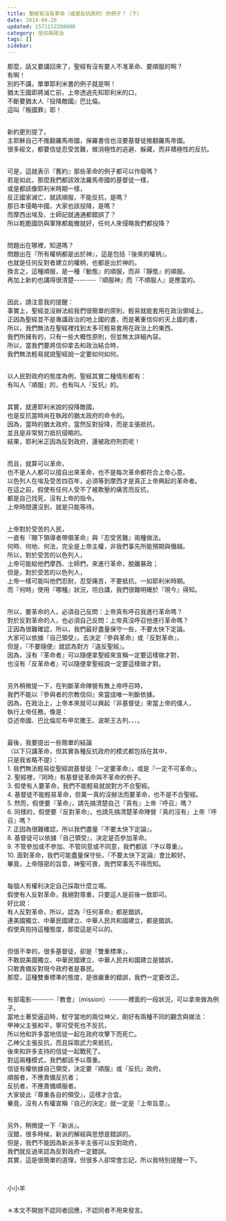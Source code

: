 ```yaml
---
title: 聖經有沒有革命（或是反抗政府）的例子？（下）
date: 2014-04-26
updated: 1571152288000
category: 信仰與政治
tags: []
sidebar: 
---
```


<p>那麼，話又要講回來了，聖經有沒有要人不准革命、要順服的啊？<br/>
有啊！<br/>
別的不講，單單耶利米書的例子就是啊！<br/>
猶太王國即將滅亡前，上帝透過先知耶利米的口，<br/>
不斷要猶太人『投降敵國』巴比倫。<br/>
這叫『叛國罪』耶！</p>
<p><br/>
新約更別提了，<br/>
主耶穌自己不推翻羅馬帝國，保羅書信也沒要基督徒推翻羅馬帝國。<br/>
很多經文，都要信徒忍受苦難，做消極性的逃避、躲藏，而非積極性的反抗。</p>
<p><br/>
可是，這就表示『舊約』那些革命的例子都可以作廢嗎？<br/>
若是如此，那麼我們都該效法羅馬帝國的基督徒一樣，<br/>
或是都該像耶利米時期一樣，<br/>
反正國家滅亡，就該順服，不能反抗，是嗎？<br/>
那日本侵略中國，大家也該投降，是嗎？<br/>
而摩西出埃及、士師記就通通都錯誤了？<br/>
所以乾脆國防與軍隊都裁撤就好，任何人來侵略我們都投降？</p>
<p><br/>
問題出在哪裡，知道嗎？<br/>
問題出在『所有權柄都是出於神』，這是包括『後來的權柄』，<br/>
也就是任何反對者建立的權柄，也都是出於神的。<br/>
換言之，這種順服，是一種『動態』的順服，而非『靜態』的順服。<br/>
再加上新約也講得很清楚--------『順服神』而『不順服人』是應當的。</p>
<p><br/>
因此，請注意我的提醒：<br/>
事實上，聖經並沒辦法給我們很簡單的原則，輕易就能套用在政治領域上。<br/>
正因為聖經並不是專講政治的地上國的書，而是著重信仰的天上國的書，<br/>
所以，我們無法在聖經裡找到太多可輕易套用在政治上的東西。<br/>
我們所擁有的，只有一些大概性原則，但並無太詳細內容。<br/>
所以，當我們要將信仰拿去和政治結合時，<br/>
我們無法輕易就說聖經說一定要如何如何。</p>
<p><br/>
以人民對政府的態度為例，聖經其實二種情形都有：<br/>
有叫人『順服』的，也有叫人『反抗』的。</p>
<p><br/>
其實，就連耶利米說的投降敵國，<br/>
也是反抗當時尚在執政的猶太政府的命令的。<br/>
因為，當時的猶太政府，當然反對投降，而是主張抵抗，<br/>
並且是非常努力抵抗侵略的。<br/>
結果，耶利米正因為反對政府，還被政府刑罰呢！</p>
<p><br/>
而且，就算可以革命，<br/>
也不是人人都可以擅自出來革命，也不是每次革命都符合上帝心意。<br/>
以色列人在埃及受苦四百年，必須等到摩西才是真正上帝興起的革命者。<br/>
在這之前，假使有任何人受不了被欺壓的痛苦而反抗，<br/>
都是自己找死，沒有上帝的指令。<br/>
上帝時間還沒到，就是只能等待。</p>
<p><br/>
上帝對於受苦的人民，<br/>
一直有『賜下領導者帶領革命』與『忍受苦難』兩種做法。<br/>
何時、何地、何法，完全是上帝主權，非我們事先所能預期與僭越。<br/>
所以，對於受苦的以色列人，<br/>
上帝可能給他們摩西、士師們，來進行革命，脫離暴政；<br/>
但是，對於受苦的以色列人，<br/>
上帝一樣可能叫他們忍耐，忍受痛苦，不要抵抗，一如耶利米時期。<br/>
而『何時』使用『哪種』狀況，坦白講，我們很難明確於『現今』得知。</p>
<p><br/>
所以，要革命的人，必須自己反問：上帝真有呼召我進行革命嗎？<br/>
對於反對革命的人，也必須自己反問：上帝真沒呼召他進行革命嗎？<br/>
正因為很難確認，所以，我們最好盡量保守一些，不要太快下定論。<br/>
大家可以依據『自己領受』，去決定『參與革命』或『反對革命』，<br/>
但是，『不要隨便』就認為對方『違反聖經』。<br/>
因為，沒有『革命者』可以隨便拿聖經來宣稱一定要這樣做才對，<br/>
也沒有『反革命者』可以隨便拿聖經說一定要這樣做才對。</p>
<p><br/>
另外稍微提一下，在判斷革命陣營有無上帝呼召時，<br/>
我們不能以『參與者的宗教信仰』來當成唯一判斷依據。<br/>
因為，在政治上，上帝本來就可以興起『非基督徒』來當上帝的僕人，<br/>
執行上帝任務，像是：<br/>
亞述帝國、巴比倫尼布甲尼撒王、波斯王古列、、、。</p>
<p><br/>
最後，我要提出一些簡單的結論<br/>
（以下只講革命，但其實各種反抗政府的模式都包括在其中，<br/>
只是我省略不提）：<br/>
1. 我們無法輕易從聖經說基督徒『一定要革命』，或是『一定不可革命』。<br/>
2. 聖經裡，『同時』有基督徒革命與不革命的例子。<br/>
3. 假使有人要革命，我們不能輕易就說對方不合聖經。<br/>
4. 基督徒不能輕易革命，但萬一真的沒辦法而要革命，也不是不合聖經。<br/>
5. 然而，假使要『革命』，請先搞清楚自己『真有』上帝『呼召』嗎？<br/>
6. 同樣的，假使要『反對革命』，也請先搞清楚革命陣營『真的沒有』上帝『呼召』嗎？<br/>
7. 正因為很難確認，所以我們盡量『不要太快下定論』。<br/>
8. 基督徒可以依據『自己領受』，決定是否參加革命。<br/>
9. 不管參加或不參加、不管同意或不同意，我們都該『予以尊重』。<br/>
10. 面對革命，我們可能盡量保守些，『不要太快下定論』會比較好。<br/>
畢竟，上帝隱密的旨意，神聖可畏，我們常事先不得而知。</p>
<p><br/>
每個人有權利決定自己採取什麼立場。<br/>
假使有人反對革命，我絕對尊重，只要這人是前後一致即可。<br/>
好比說：<br/>
有人反對革命，所以，認為『任何革命』都是錯誤，<br/>
連美國獨立、中華民國建立、中華人民共和國建立，都是錯誤。<br/>
假使真抱持這種態度，那麼這是可以的。</p>
<p><br/>
但很不幸的，很多基督徒，卻是『雙重標準』，<br/>
不敢說美國獨立、中華民國建立、中華人民共和國建立是錯誤，<br/>
只敢責備反對現今政府者是暴民。<br/>
那麼，這種雙重標準的態度，是很嚴重的錯誤，我們一定要改正。</p>
<p><br/>
有部電影--------『教會』（mission）-------裡面的一段狀況，可以拿來做為例子。<br/>
當地土著受逼迫時，駐守當地的兩位神父，剛好有兩種不同的觀念與做法：<br/>
甲神父主張和平，寧可受死也不反抗，<br/>
所以他和許多當地信徒一起在政府攻擊下而死亡。<br/>
乙神父主張反抗，而且採取武力來抵抗，<br/>
後來和許多支持的信徒一起戰死了。<br/>
對這兩種模式，我們都該予以尊重。<br/>
信徒有權依據自己領受，決定要『順服』或『反抗』政府。<br/>
順服者，不應責備反抗者；<br/>
反抗者，不應責備順服者。<br/>
大家彼此『尊重各自的領受』，這樣才合宜。<br/>
畢竟，沒有人有權宣稱『自己的決定』就一定是『上帝旨意』。</p>
<p><br/>
另外，稍微提一下『新派』。<br/>
沒錯，很多時候，新派的解經與思想是錯誤的。<br/>
但是，我們不能因為新派多半主張可以反對政府，<br/>
我們就反過來認為反對政府一定錯誤。<br/>
其實，這是很簡單的道理，但很多人卻常會忘記，所以我特別提醒一下。</p>
<p> </p>
<p>小小羊</p>
<p><br/>
＊本文不開放不認同者回應，不認同者不用來發言。</p>
